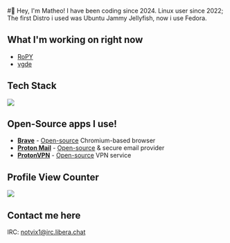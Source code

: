 #👋 Hey, I'm Matheo!
I have been coding since 2024.
Linux user since 2022; The first Distro i used was Ubuntu Jammy Jellyfish, now i use Fedora.


## What I'm working on right now
- [RoPY](https://github.com/veddevv/RoPY)
- [vgde](https://github.com/veddevv/vgde)

## Tech Stack
[![](https://skillicons.dev/icons?i=python,javascript,html,css,git,github,windows,linux,pycharm,webstorm,&theme=dark&perline=10)](https://skillicons.dev)

## Open-Source apps I use!
* [**Brave**](https://brave.com/) - [Open-source](https://github.com/brave/brave-browser) Chromium-based browser
* [**Proton Mail**](https://proton.me/mail/) - [Open-source](https://github.com/ProtonMail) & secure email provider
* [**ProtonVPN**](https://protonvpn.com/) - [Open-source](https://github.com/ProtonVPN/) VPN service


## Profile View Counter
![](https://komarev.com/ghpvc/?username=veddevv)

## Contact me here
IRC: notvix1@irc.libera.chat
